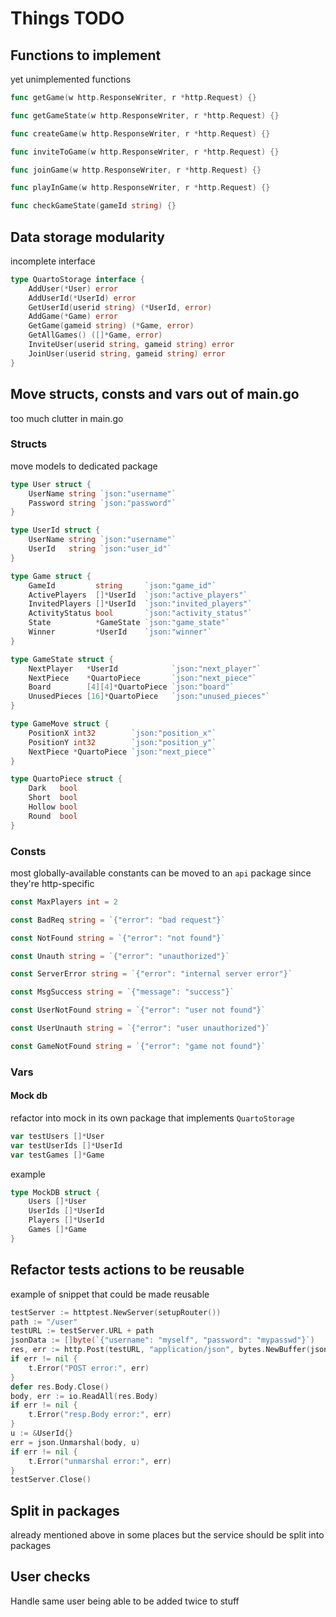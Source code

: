 # Things TODO

## Functions to implement
yet unimplemented functions
```go
func getGame(w http.ResponseWriter, r *http.Request) {}

func getGameState(w http.ResponseWriter, r *http.Request) {}

func createGame(w http.ResponseWriter, r *http.Request) {}

func inviteToGame(w http.ResponseWriter, r *http.Request) {}

func joinGame(w http.ResponseWriter, r *http.Request) {}

func playInGame(w http.ResponseWriter, r *http.Request) {}

func checkGameState(gameId string) {}
```

## Data storage modularity
incomplete interface
```go
type QuartoStorage interface {
	AddUser(*User) error
	AddUserId(*UserId) error
	GetUserId(userid string) (*UserId, error)
	AddGame(*Game) error
	GetGame(gameid string) (*Game, error)
	GetAllGames() ([]*Game, error)
	InviteUser(userid string, gameid string) error
	JoinUser(userid string, gameid string) error
}
```

## Move structs, consts and vars out of main.go
too much clutter in main.go

### Structs
move models to dedicated package
```go
type User struct {
	UserName string `json:"username"`
	Password string `json:"password"`
}

type UserId struct {
	UserName string `json:"username"`
	UserId   string `json:"user_id"`
}

type Game struct {
	GameId         string     `json:"game_id"`
	ActivePlayers  []*UserId  `json:"active_players"`
	InvitedPlayers []*UserId  `json:"invited_players"`
	ActivityStatus bool       `json:"activity_status"`
	State          *GameState `json:"game_state"`
	Winner         *UserId    `json:"winner"`
}

type GameState struct {
	NextPlayer   *UserId            `json:"next_player"`
	NextPiece    *QuartoPiece       `json:"next_piece"`
	Board        [4][4]*QuartoPiece `json:"board"`
	UnusedPieces [16]*QuartoPiece   `json:"unused_pieces"`
}

type GameMove struct {
	PositionX int32        `json:"position_x"`
	PositionY int32        `json:"position_y"`
	NextPiece *QuartoPiece `json:"next_piece"`
}

type QuartoPiece struct {
	Dark   bool
	Short  bool
	Hollow bool
	Round  bool
}
```

### Consts
most globally-available constants can be moved to an `api` package since they're http-specific
```go
const MaxPlayers int = 2

const BadReq string = `{"error": "bad request"}`

const NotFound string = `{"error": "not found"}`

const Unauth string = `{"error": "unauthorized"}`

const ServerError string = `{"error": "internal server error"}`

const MsgSuccess string = `{"message": "success"}`

const UserNotFound string = `{"error": "user not found"}`

const UserUnauth string = `{"error": "user unauthorized"}`

const GameNotFound string = `{"error": "game not found"}`
```

### Vars

#### Mock db
refactor into mock in its own package that implements `QuartoStorage`
```go
var testUsers []*User
var testUserIds []*UserId
var testGames []*Game
```
example
```go
type MockDB struct {
	Users []*User
	UserIds []*UserId
	Players []*UserId
	Games []*Game
}
```

## Refactor tests actions to be reusable
example of snippet that could be made reusable
```go
testServer := httptest.NewServer(setupRouter())
path := "/user"
testURL := testServer.URL + path
jsonData := []byte(`{"username": "myself", "password": "mypasswd"}`)
res, err := http.Post(testURL, "application/json", bytes.NewBuffer(jsonData))
if err != nil {
	t.Error("POST error:", err)
}
defer res.Body.Close()
body, err := io.ReadAll(res.Body)
if err != nil {
	t.Error("resp.Body error:", err)
}
u := &UserId{}
err = json.Unmarshal(body, u)
if err != nil {
	t.Error("unmarshal error:", err)
}
testServer.Close()
```

## Split in packages
already mentioned above in some places but the service should be split into packages

## User checks
Handle same user being able to be added twice to stuff
